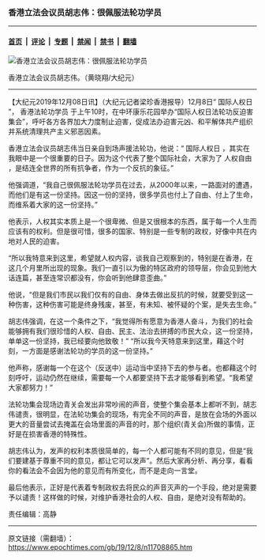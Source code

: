 ### 香港立法会议员胡志伟：很佩服法轮功学员

---

#### [首页](../../../..?n11708865) &nbsp;|&nbsp; [评论](../../../../../epoch-comment?n11708865) &nbsp;|&nbsp; [专题](../../../../../epoch-special?n11708865) &nbsp;|&nbsp; [禁闻](../../../../../epoch-news?n11708865) &nbsp;|&nbsp; [禁书](../../../../../books?n11708865) &nbsp;|&nbsp; [翻墙](https://github.com/gfw-breaker/nogfw/blob/master/README.md?n11708865)


<div><img alt="香港立法会议员胡志伟：很佩服法轮功学员" class="attachment-djy_600_400 size-djy_600_400 wp-post-image" src="https://i.epochtimes.com/assets/uploads/2019/12/33bd2dcbb2d71b96ef8fb0df02a6e2c9-600x400.jpg"/>
<div class="caption">
 <p>
  香港立法会议员胡志伟。（黄晓翔/大纪元）
 </p>
</div></div><hr/><div class="post_content" id="artbody" itemprop="articleBody">
 <!-- article content begin -->
 <p>
  【大纪元2019年12月08日讯】（大纪元记者梁珍香港报导）12月8日“
  <ok href="https://www.epochtimes.com/gb/tag/%E5%9B%BD%E9%99%85%E4%BA%BA%E6%9D%83%E6%97%A5.html">
   国际人权日
  </ok>
  ”，
  <ok href="https://www.epochtimes.com/gb/tag/%E9%A6%99%E6%B8%AF%E6%B3%95%E8%BD%AE%E5%8A%9F%E5%AD%A6%E5%91%98.html">
   香港法轮功学员
  </ok>
  于上午10时，在中环康乐花园举办“国际人权日法轮功反迫害集会”，呼吁各方各界加大力度制止迫害，促成法办迫害元凶、和平解体共产组织并系统清理共产主义邪恶因素。
 </p>
 <p>
  香港立法会议员胡志伟当日亲自到场声援法轮功，他说：“
  <ok href="https://www.epochtimes.com/gb/tag/%E5%9B%BD%E9%99%85%E4%BA%BA%E6%9D%83%E6%97%A5.html">
   国际人权日
  </ok>
  ，其实在我眼中是一个很重要的日子。因为这个代表了整个国际社会，大家为了
  <ok href="https://www.epochtimes.com/gb/tag/%E4%BA%BA%E6%9D%83%E8%87%AA%E7%94%B1.html">
   人权自由
  </ok>
  ，是结连全世界的所有抗争者，作为一个反抗的象征。”
 </p>
 <p>
  他强调道，“我自己很佩服法轮功学员在过去，从2000年以来，一路面对的遭遇，而他们是有这一份坚持。因这一份的坚持，很多学员也付上了自由、付上了生命，而维系着大家的这一份坚持。”
 </p>
 <p>
  他表示，人权其实本质上是一个很卑微、但是又很根本的东西，属于每一个人生而应该有的权利。但是很可惜，很多的国家、特别是一些专制的政权，好像中共在内地对人民的迫害。
 </p>
 <p>
  “所以我特意来到这里，希望就人权内容，谈我自己观察到的，特别是在香港，在这几个月里所出现的现象。我们一直引以为傲的特区政府的领导层，你会见到他大话连篇，甚至连常识都没有，你会听到他肆意歪曲。”
 </p>
 <p>
  他说，“但是我们市民以我们仅有的自由、身体去做出反抗的时候，就要受到这一种伤害，这种伤害可能是终身残废，甚至，有未知、被怀疑的个案，是失去生命。”
 </p>
 <p>
  胡志伟强调，在这一个条件之下，“我觉得所有愿意为香港人奋斗，为我们的社会能够拥有我们很珍惜的人权、自由、民主、法治去拼搏的市民大众，这一份坚持，单单这一份坚持，我已经要向他致敬！” “所以我今天特意来到这里，藉这个时刻，一方面是感谢法轮功的学员的这一份坚持。”
 </p>
 <p>
  他声称，感谢每一个在这个（反送中）运动当中坚持下去的参与者。也都藉这个时刻呼吁，运动仍然在继续，需要每一个人都要坚持下去才能够看到希望。“我希望大家都努力！”
 </p>
 <p>
  法轮功集会现场边青关会发出非常吵闹的声音，使整个集会基本上都听不到，胡志伟谴责，很明显，在法轮功集会的现场，有完全不同的声音，是放在会场的外面以更大的音量尝试去掩盖在会场里面的声音的时，那个组织(青关会)所做的事情，正好是在损害香港的特殊性。
 </p>
 <p>
  胡志伟认为，发声的权利本质很简单的，每一个人都可能有不同的意见，但是“我们要建基于尊重不同的意见，都让它可以发声”。然后大家再分析、再分享，看看你的看法会不会因为他的意见而有所变化，而不是走向一言堂。
 </p>
 <p>
  最后他表示，正好是代表着专制政权去将民众的声音灭声的一个手段，绝对是需要予以谴责！这样做的时候，对维护香港社会的人权、自由，是绝对没有帮助的。
 </p>
 <p>
  责任编辑：高静
 </p>
 <!-- article content end -->
 <div id="below_article_ad">
 </div>
</div>


---

原文链接（需翻墙）：https://www.epochtimes.com/gb/19/12/8/n11708865.htm